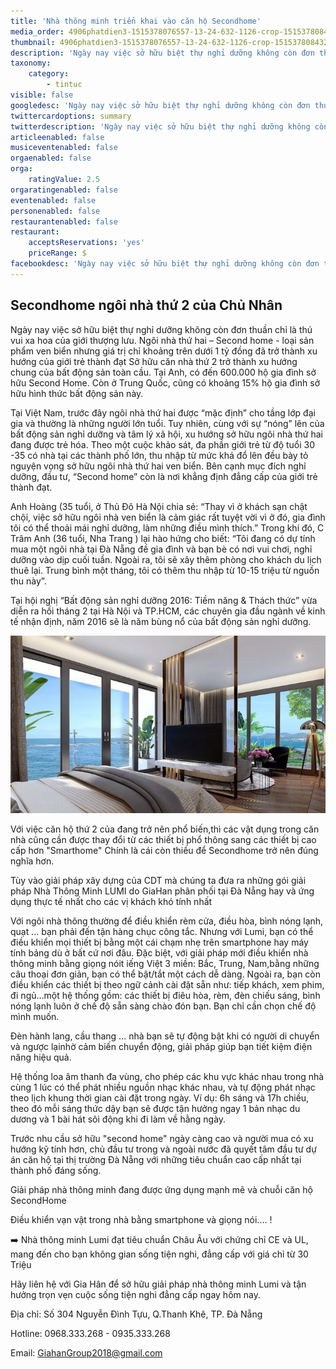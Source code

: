 ```yaml
---
title: 'Nhà thông minh triển khai vào căn hộ Secondhome'
media_order: 4906phatdien3-1515378076557-13-24-632-1126-crop-1515378084325.jpg
thumbnail: 4906phatdien3-1515378076557-13-24-632-1126-crop-1515378084325.jpg
description: 'Ngày nay việc sở hữu biệt thự nghỉ dưỡng không còn đơn thuần chỉ là thú vui xa hoa của giới thượng lưu. Ngôi nhà thứ hai – Second home - loại sản phẩm ven biển nhưng giá trị chỉ khoảng trên dưới 1 tỷ đồng đã trở thành xu hướng của giới trẻ thành đạt Sở hữu căn nhà thứ 2 trở thành xu hướng chung của bất động sản toàn cầu. Tại Anh, có đến 600.000 hộ gia đình sở hữu Second Home. Còn ở Trung Quốc, cũng có khoảng 15% hộ gia đình sở hữu hình thức bất động sản này.'
taxonomy:
    category:
        - tintuc
visible: false
googledesc: 'Ngày nay việc sở hữu biệt thự nghỉ dưỡng không còn đơn thuần chỉ là thú vui xa hoa của giới thượng lưu. Ngôi nhà thứ hai – Second home - loại sản phẩm ven biển nhưng giá trị chỉ khoảng trên dưới 1 tỷ đồng đã trở thành xu hướng của giới trẻ thành đạt Sở hữu căn nhà thứ 2 trở thành xu hướng chung của bất động sản toàn cầu. Tại Anh, có đến 600.000 hộ gia đình sở hữu Second Home. Còn ở Trung Quốc, cũng có khoảng 15% hộ gia đình sở hữu hình thức bất động sản này.'
twittercardoptions: summary
twitterdescription: 'Ngày nay việc sở hữu biệt thự nghỉ dưỡng không còn đơn thuần chỉ là thú vui xa hoa của giới thượng lưu. Ngôi nhà thứ hai – Second home - loại sản phẩm ven biển nhưng giá trị chỉ khoảng trên dưới 1 tỷ đồng đã trở thành xu hướng của giới trẻ thành đạt Sở hữu căn nhà thứ 2 trở thành xu hướng chung của bất động sản toàn cầu. Tại Anh, có đến 600.000 hộ gia đình sở hữu Second Home. Còn ở Trung Quốc, cũng có khoảng 15% hộ gia đình sở hữu hình thức bất động sản này.'
articleenabled: false
musiceventenabled: false
orgaenabled: false
orga:
    ratingValue: 2.5
orgaratingenabled: false
eventenabled: false
personenabled: false
restaurantenabled: false
restaurant:
    acceptsReservations: 'yes'
    priceRange: $
facebookdesc: 'Ngày nay việc sở hữu biệt thự nghỉ dưỡng không còn đơn thuần chỉ là thú vui xa hoa của giới thượng lưu. Ngôi nhà thứ hai – Second home - loại sản phẩm ven biển nhưng giá trị chỉ khoảng trên dưới 1 tỷ đồng đã trở thành xu hướng của giới trẻ thành đạt Sở hữu căn nhà thứ 2 trở thành xu hướng chung của bất động sản toàn cầu. Tại Anh, có đến 600.000 hộ gia đình sở hữu Second Home. Còn ở Trung Quốc, cũng có khoảng 15% hộ gia đình sở hữu hình thức bất động sản này.'
---
```


## Secondhome ngôi nhà thứ 2 của Chủ Nhân

Ngày nay việc sở hữu biệt thự nghỉ dưỡng không còn đơn thuần chỉ là thú vui xa hoa của giới thượng lưu. Ngôi nhà thứ hai – Second home - loại sản phẩm ven biển nhưng giá trị chỉ khoảng trên dưới 1 tỷ đồng đã trở thành xu hướng của giới trẻ thành đạt Sở hữu căn nhà thứ 2 trở thành xu hướng chung của bất động sản toàn cầu. Tại Anh, có đến 600.000 hộ gia đình sở hữu Second Home. Còn ở Trung Quốc, cũng có khoảng 15% hộ gia đình sở hữu hình thức bất động sản này.

Tại Việt Nam, trước đây ngôi nhà thứ hai được “mặc định” cho tầng lớp đại gia và thường là những người lớn tuổi. Tuy nhiên, cùng với sự “nóng” lên của bất động sản nghỉ dưỡng và tâm lý xã hội, xu hướng sở hữu ngôi nhà thứ hai đang được trẻ hóa. Theo một cuộc khảo sát, đa phần giới trẻ từ độ tuổi 30 -35 có nhà tại các thành phố lớn, thu nhập từ mức khá đổ lên đều bày tỏ nguyện vọng sở hữu ngôi nhà thứ hai ven biển. Bên cạnh mục đích nghỉ dưỡng, đầu tư, “Second home” còn là nơi khẳng định đẳng cấp của giới trẻ thành đạt.

Anh Hoàng (35 tuổi, ở Thủ Đô Hà Nội chia sẻ: “Thay vì ở khách sạn chật chội, việc sở hữu ngôi nhà ven biển là cảm giác rất tuyệt vời vì ở đó, gia đình tôi có thể thoải mái nghỉ dưỡng, làm những điều mình thích.” Trong khi đó, C Trâm Anh (36 tuổi, Nha Trang ) lại hào hứng cho biết: “Tôi đang có dự tính mua một ngôi nhà tại Đà Nẵng đề gia đình và bạn bè có nơi vui chơi, nghỉ dưỡng vào dịp cuối tuần. Ngoài ra, tôi sẽ xây thêm phòng cho khách du lịch thuê lại. Trung bình một tháng, tôi có thêm thu nhập từ 10-15 triệu từ nguồn thu này”.

Tại hội nghị “Bất động sản nghỉ dưỡng 2016: Tiềm năng & Thách thức” vừa diễn ra hồi tháng 2 tại Hà Nội và TP.HCM, các chuyên gia đầu ngành về kinh tế nhận định, năm 2016 sẽ là năm bùng nổ của bất động sản nghỉ dưỡng.

![Secondhome ngôi nhà thứ 2 của Chủ Nhân](4906phatdien3-1515378076557-13-24-632-1126-crop-1515378084325.jpg)

Với việc căn hộ thứ 2 của đang trở nên phổ biến,thì các vật dụng trong căn nhà cũng cần được thay đổi từ các thiết bị phổ thông sang các thiết bị cao cấp hơn "Smarthome" Chính là cái còn thiếu để Secondhome trở nên đúng nghĩa hơn.

Tùy vào giải pháp xây dựng của CDT mà chúng ta đưa ra những gói giải pháp Nhà Thông Minh LUMI do GiaHan phân phối tại Đà Nẵng hay và ứng dụng thực tế nhất cho các vị khách khó tính nhất

Với ngôi nhà thông thường để điều khiển rèm cửa, điều hòa, bình nóng lạnh, quạt ... bạn phải đến tận hàng chục công tắc. Nhưng với Lumi, bạn có thể điều khiển mọi thiết bị bằng một cái chạm nhẹ  trên smartphone hay máy tính bảng dù ở bất cứ nơi đâu. Đặc biệt, với giải pháp mới điều khiển nhà thông minh bằng giọng nóit iếng Việt 3 miền: Bắc, Trung, Nam,bằng những câu thoại đơn giản, bạn có thể bật/tắt một cách dễ dàng.
Ngoài ra, bạn còn điều khiển các thiết bị theo ngữ cảnh cài đặt sẵn như: tiếp khách, xem phim, đi ngủ…một hệ thống gồm: các thiết bị điêu hòa, rèm, đèn chiếu sáng, bình nóng lạnh luôn ở chế độ sẵn sàng chào đón bạn. Bạn chỉ cần chọn chế độ mình muốn.

Đèn hành lang, cầu thang ... nhà bạn sẽ tự động bật khi có người di chuyển và ngược lạinhờ cảm biến chuyển động, giải pháp giúp bạn tiết kiệm điện năng hiệu quả.

Hệ thống loa âm thanh đa vùng, cho phép các khu vực khác nhau trong nhà cùng 1 lúc có thể phát nhiều nguồn nhạc khác nhau, và tự động phát nhạc theo lịch khung thời gian cài đặt trong ngày. Ví dụ: 6h sáng và 17h chiều,  theo đó mỗi sáng thức dậy bạn sẽ được tận hưởng ngay 1 bản nhạc du dương và 1 bài hát sôi động khi đi làm về hằng ngày.

Trước nhu cầu sở hữu "second home" ngày càng cao và người mua có xu hướng kỹ tính hơn, chủ đầu tư trong và ngoài nước đã quyết tâm đầu tư dự án căn hộ tại thị trường Đà Nẵng với những tiêu chuẩn cao cấp nhất tại thành phố đáng sống.

Giải pháp nhà thông minh đang được ứng dụng mạnh mẽ và chuỗi căn hộ SecondHome

Điều khiển vạn vật trong nhà bằng smartphone và giọng nói.... !

➡️ Nhà thông minh Lumi đạt tiêu chuẩn Châu Âu với chứng chỉ CE và UL, mang đến cho bạn không gian sống tiện nghi, đẳng cấp với giá chỉ từ 30 Triệu

Hãy liên hệ với Gia Hân để sở hữu giải pháp nhà thông minh Lumi và tận hưởng trọn vẹn cuộc sống tiện nghi đẳng cấp ngay hôm nay.

Địa chỉ: Số 304 Nguyễn Đình Tựu, Q.Thanh Khê, TP. Đà Nẵng

Hotline: 0968.333.268 - 0935.333.268

Email: [GiahanGroup2018@gmail.com](mailto:GiahanGroup2018@gmail.com)
